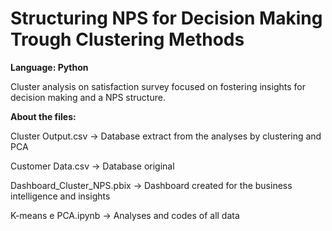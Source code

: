 # Structuring NPS for Decision Making Trough Clustering Methods

**Language: Python**

Cluster analysis on satisfaction survey focused on fostering insights for decision making and a NPS structure.


**About the files:**

Cluster Output.csv -> Database extract from the analyses by clustering and PCA

Customer Data.csv -> Database original

Dashboard_Cluster_NPS.pbix -> Dashboard created for the business intelligence and insights

K-means e PCA.ipynb -> Analyses and codes of all data
